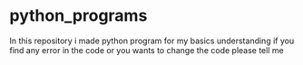 # python_programs
In this repository i made python program for my basics understanding
if you find any error in the code or you wants to change the code please tell me
